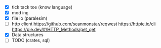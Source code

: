 - [X] tick tack toe (know language)
- [X] mod ing
- [X] file io (paralesim)
- [ ] http client
    https://github.com/seanmonstar/reqwest
    https://httpie.io/cli
    https://pie.dev/#/HTTP_Methods/get_get
- [X] Data structures
- [ ] TODO (crates, sql)
